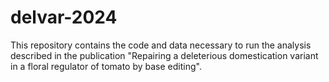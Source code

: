 # delvar-2024


This repository contains the code and data necessary to run the analysis described in the publication "Repairing a deleterious domestication variant in a floral regulator of tomato by base editing".
